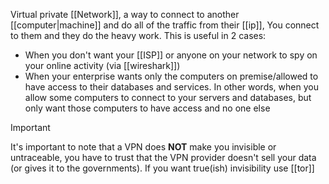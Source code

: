 Virtual private [[Network]], a way to connect to another [[computer|machine]] and do all of the traffic from their [[ip]], You connect to them and they do the heavy work. This is useful in 2 cases:

- When you don't want your [[ISP]] or anyone on your network to spy on your online activity (via [[wireshark]])
- When your enterprise wants only the computers on premise/allowed to have access to their databases and services. In other words, when you allow some computers to connect to your servers and databases, but only want those computers to have access and no one else

> [!important]
> It's important to note that a VPN does **NOT** make you invisible or  untraceable, you have to trust that the VPN provider doesn't sell your data (or gives it to the governments). If you want true(ish) invisibility use [[tor]] 
